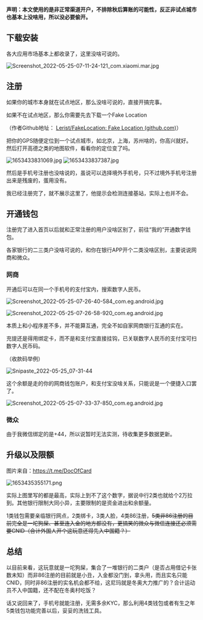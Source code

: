 **声明：本文使用的是非正常渠道开户，不排除秋后算账的可能性，反正非试点城市也基本上没啥用，所以没必要偷开。**

## 下载安装

各大应用市场基本上都收录了，这里没啥可说的。

![Screenshot_2022-05-25-07-11-24-121_com.xiaomi.mar.jpg](https://s3jp.blob.core.windows.net/oss/photos/Screenshot_2022-05-25-07-11-24-121_com.xiaomi.mar.jpg)

## 注册

如果你的城市本身就在试点地区，那么没啥可说的，直接开搞完事。

如果不在试点地区，那么你需要先去下载一个Fake Location

（作者Github地址：  [Lerist/FakeLocation: Fake Location (github.com)](https://github.com/Lerist/FakeLocation)）

把你的GPS随便定位到一个试点城市，如北京，上海，苏州啥的，你高兴就好。然后打开高德之类的地图软件，看看你的定位变了吗。

![1653433831069.jpg](https://s3jp.blob.core.windows.net/oss/photos/Screenshot_2022-05-25-07-08-48-261_com.lerist.fak.jpg)
![1653433837387.jpg](https://s3jp.blob.core.windows.net/oss/photos/Screenshot_2022-05-25-07-08-59-595_com.autonavi.m.jpg)



然后是手机号注册也没啥说的，虽说可以选择境外手机号，只不过境外手机号注册出来是残废的，蛋用没有。	

我已经注册完了，就不展示这里了，他提示会检测连接基站，实际上也并不会。

## 开通钱包

注册完了进入首页以后就和正常注册的用户没啥区别了，前往“我的”开通数字钱包。

各家银行的二三类户没啥可说的，和你在银行APP开个二类没啥区别，主要说说网商和微众。

### 网商

开通后可以在同一个手机号的支付宝内，搜索数字人民币。

![Screenshot_2022-05-25-07-26-40-584_com.eg.android.jpg](https://s3jp.blob.core.windows.net/oss/photos/Screenshot_2022-05-25-07-26-40-584_com.eg.android.jpg)

![Screenshot_2022-05-25-07-26-58-920_com.eg.android.jpg](https://s3jp.blob.core.windows.net/oss/photos/Screenshot_2022-05-25-07-26-58-920_com.eg.android.jpg)


本质上和小程序差不多，并不能算互通，完全不如自家网商银行互通的实在。

充提还是得用绑定卡，而不是和支付宝直接挂钩，已关联数字人民币的支付宝可扫数字人民币码。

（收款码举例）

![Snipaste_2022-05-25_07-31-44](https://s3jp.blob.core.windows.net/oss/photos/Snipaste_2022-05-25_07-31-44.png)

这个余额是走的你的网商钱包账户，和支付宝没啥关系，只能说是一个便捷入口罢了。

![Screenshot_2022-05-25-07-33-37-850_com.eg.android.jpg](https://s3jp.blob.core.windows.net/oss/photos/Screenshot_2022-05-25-07-33-37-850_com.eg.android.jpg)

### 微众

由于我微信绑定的是+44，所以说暂时无法实测，待收集更多数据更新。



## 升级以及限额

图片来自：https://t.me/DocOfCard

![1653435355171.png](https://s3jp.blob.core.windows.net/oss/photos/628d6bd39dd19.png)

实际上图里写的都是最高，实际上到不了这个数字，据说中行2类也就给个2万拉到。其他银行限制大同小异，主要限制的是资金进出和余额量。

1类钱包需要亲临银行网点，2类绑卡，3类人脸，4类86注册，~~5类非86注册的目前完全是一坨狗屎、甚至连入金的地方都没有，更搞笑的微众与微信连接还必须需要CNID（合计外国人开个这玩意还得先入中国籍？）~~

## 总结

以目前来看，这玩意就是一坨狗屎，集合了一堆银行的二类户（是否占用借记卡张数未知）而非86注册的目前就是小丑，入金都没门到，拿头用，而且实名只能CNID，同时非86注册的实名机会都不给，这尼玛就是冬奥大力推广的？合计运动员不入中国籍，还不配在冬奥村吃饭？

话又说回来了，手机号就能注册，无需多余KYC，那么利用4类钱包或者有生之年5类钱包功能完善以后，妥妥的洗钱工具。
